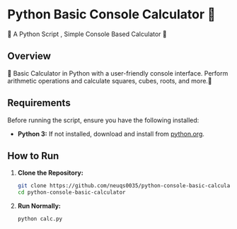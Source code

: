 # Python Basic Console Calculator 🧮
🐍 A Python Script , Simple Console Based Calculator 🧮

## Overview

🧮 Basic Calculator in Python with a user-friendly console interface. Perform arithmetic operations and calculate squares, cubes, roots, and more.🚀

## Requirements

Before running the script, ensure you have the following installed:

- **Python 3:** If not installed, download and install from [python.org](https://www.python.org/downloads/).

## How to Run

1. **Clone the Repository:**
   ```bash
   git clone https://github.com/neuqs0035/python-console-basic-calculator.git
   cd python-console-basic-calculator
   ```
2. **Run Normally:**
   ```bash
   python calc.py
   ```
